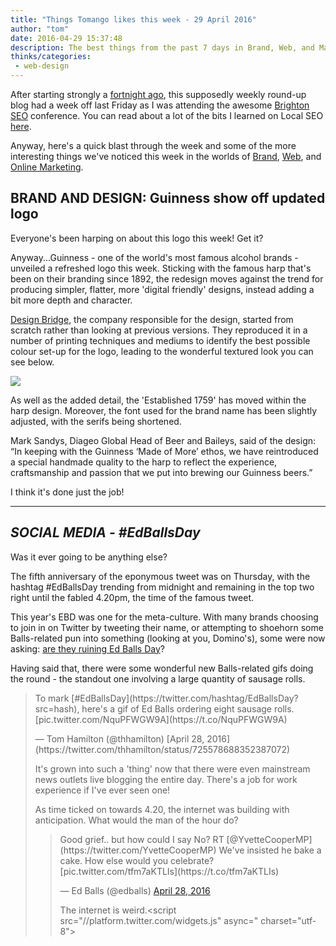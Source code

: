 ```yaml
---
title: "Things Tomango likes this week - 29 April 2016"
author: "tom"
date: 2016-04-29 15:37:48
description: The best things from the past 7 days in Brand, Web, and Marketing. This week – an update to a truly iconic brand design, and Twitter goes mental for the 5th incarnation of the infamous 'Ed Balls Day'.
thinks/categories: 
 - web-design
---
```


After starting strongly a [fortnight ago](/thinks/things-tomango-likes-week-15-april-2016/), this supposedly weekly round-up blog had a week off last Friday as I was attending the awesome [Brighton SEO](http://www.brightonseo.com/) conference. You can read about a lot of the bits I learned on Local SEO [here](/thinks/brighton-seo-how-to-be-a-local-seo-jedi/).

Anyway, here's a quick blast through the week and some of the more interesting things we've noticed this week in the worlds of [Brand](/creates/brand/), [Web](/creates/web/), and [Online Marketing](/creates/digital-marketing/).

## BRAND AND DESIGN: Guinness show off updated logo

Everyone's been harping on about this logo this week! Get it?

Anyway...Guinness - one of the world's most famous alcohol brands - unveiled a refreshed logo this week. Sticking with the famous harp that's been on their branding since 1892, the redesign moves against the trend for producing simpler, flatter, more 'digital friendly' designs, instead adding a bit more depth and character.

[Design Bridge](http://www.designbridge.com/), the company responsible for the design, started from scratch rather than looking at previous versions. They reproduced it in a number of printing techniques and mediums to identify the best possible colour set-up for the logo, leading to the wonderful textured look you can see below.

![](images/blog/01.jpg)

As well as the added detail, the 'Established 1759' has moved within the harp design. Moreover, the font used for the brand name has been slightly adjusted, with the serifs being shortened.

Mark Sandys, Diageo Global Head of Beer and Baileys, said of the design: “In keeping with the Guinness ‘Made of More’ ethos, we have reintroduced a special handmade quality to the harp to reflect the experience, craftsmanship and passion that we put into brewing our Guinness beers.”

I think it's done just the job!

---


## *SOCIAL MEDIA - #EdBallsDay*

Was it ever going to be anything else?

The fifth anniversary of the eponymous tweet was on Thursday, with the hashtag #EdBallsDay trending from midnight and remaining in the top two right until the fabled 4.20pm, the time of the famous tweet.

This year's EBD was one for the meta-culture. With many brands choosing to join in on Twitter by tweeting their name, or attempting to shoehorn some Balls-related pun into something (looking at you, Domino's), some were now asking: [are they ruining Ed Balls Day](https://econsultancy.com/blog/67796-are-brands-ruining-edballsday/)?

Having said that, there were some wonderful new Balls-related gifs doing the round - the standout one involving a large quantity of sausage rolls.
<blockquote class="twitter-tweet tw-align-center">
<p dir="ltr" lang="en">To mark [#EdBallsDay](https://twitter.com/hashtag/EdBallsDay?src=hash), here's a gif of Ed Balls ordering eight sausage rolls. [pic.twitter.com/NquPFWGW9A](https://t.co/NquPFWGW9A)</p>
— Tom Hamilton (@thhamilton) [April 28, 2016](https://twitter.com/thhamilton/status/725578688352387072)

<script src="//platform.twitter.com/widgets.js" async=" charset="utf-8"></script>

It's grown into such a 'thing' now that there were even mainstream news outlets live blogging the entire day. There's a job for work experience if I've ever seen one!

As time ticked on towards 4.20, the internet was building with anticipation. What would the man of the hour do?

<blockquote class="twitter-tweet tw-align-center">
Good grief.. but how could I say No? RT [@YvetteCooperMP](https://twitter.com/YvetteCooperMP) We've insisted he bake a cake. How else would you celebrate? [pic.twitter.com/tfm7aKTLIs](https://t.co/tfm7aKTLIs)

— Ed Balls (@edballs) [April 28, 2016](https://twitter.com/edballs/status/725706293017743362)



The internet is weird.<script src="//platform.twitter.com/widgets.js" async=" charset="utf-8"></script>


